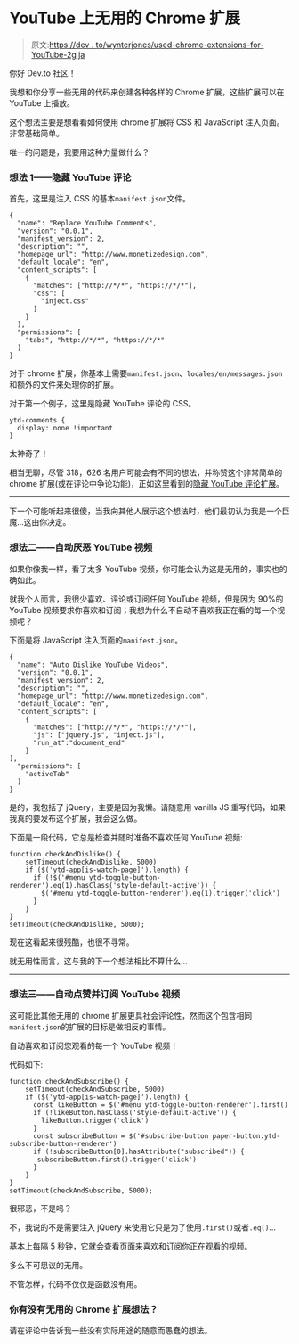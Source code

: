 # YouTube 上无用的 Chrome 扩展

> 原文:[https://dev . to/wynterjones/used-chrome-extensions-for-YouTube-2g ja](https://dev.to/wynterjones/useless-chrome-extensions-for-youtube-2gja)

你好 Dev.to 社区！

我想和你分享一些无用的代码来创建各种各样的 Chrome 扩展，这些扩展可以在 YouTube 上播放。

这个想法主要是想看看如何使用 chrome 扩展将 CSS 和 JavaScript 注入页面。非常基础简单。

唯一的问题是，我要用这种力量做什么？

### [](#idea-1-hide-youtube-comments)**想法 1——隐藏 YouTube 评论**

首先，这里是注入 CSS 的基本`manifest.json`文件。

```
{
  "name": "Replace YouTube Comments",
  "version": "0.0.1",
  "manifest_version": 2,
  "description": "",
  "homepage_url": "http://www.monetizedesign.com",
  "default_locale": "en",
  "content_scripts": [
    {
      "matches": ["http://*/*", "https://*/*"],
      "css": [
        "inject.css"
      ]
    }
  ],
  "permissions": [
    "tabs", "http://*/*", "https://*/*"
  ]
} 
```

对于 chrome 扩展，你基本上需要`manifest.json`、`locales/en/messages.json`和额外的文件来处理你的扩展。

对于第一个例子，这里是隐藏 YouTube 评论的 CSS。

```
ytd-comments {
  display: none !important
} 
```

太神奇了！

相当无聊，尽管 318，626 名用户可能会有不同的想法，并称赞这个非常简单的 chrome 扩展(或在评论中争论功能)，正如这里看到的[隐藏 YouTube 评论扩展](https://chrome.google.com/webstore/detail/hide-youtube-comments/kehdmnjmaakacofbgmjgjapbbibhafoh?hl=en)。

* * *

下一个可能听起来很傻，当我向其他人展示这个想法时，他们最初认为我是一个巨魔...这由你决定。

### [](#idea-2-auto-dislike-youtube-videos)**想法二——自动厌恶 YouTube 视频**

如果你像我一样，看了太多 YouTube 视频，你可能会认为这是无用的，事实也的确如此。

就我个人而言，我很少喜欢、评论或订阅任何 YouTube 视频，但是因为 90%的 YouTube 视频要求你喜欢和订阅；我想为什么不自动不喜欢我正在看的每一个视频呢？

下面是将 JavaScript 注入页面的`manifest.json`。

```
{
  "name": "Auto Dislike YouTube Videos",
  "version": "0.0.1",
  "manifest_version": 2,
  "description": "",
  "homepage_url": "http://www.monetizedesign.com",
  "default_locale": "en",
  "content_scripts": [
    {
      "matches": ["http://*/*", "https://*/*"],
      "js": ["jquery.js", "inject.js"],
      "run_at":"document_end"
    }
],
  "permissions": [
    "activeTab"
  ]
} 
```

是的，我包括了 jQuery，主要是因为我懒。请随意用 vanilla JS 重写代码，如果我真的要发布这个扩展，我会这么做。

下面是一段代码，它总是检查并随时准备不喜欢任何 YouTube 视频:

```
function checkAndDislike() {
    setTimeout(checkAndDislike, 5000)
    if ($('ytd-app[is-watch-page]').length) {
      if (!$('#menu ytd-toggle-button-renderer').eq(1).hasClass('style-default-active')) {
        $('#menu ytd-toggle-button-renderer').eq(1).trigger('click')
      }
    }
}
setTimeout(checkAndDislike, 5000); 
```

现在这看起来很残酷，也很不寻常。

就无用性而言，这与我的下一个想法相比不算什么...

* * *

### [](#idea-3-auto-like-and-subscribe-youtube-videos)**想法三——自动点赞并订阅 YouTube 视频**

这可能比其他无用的 chrome 扩展更具社会评论性，然而这个包含相同`manifest.json`的扩展的目标是做相反的事情。

自动喜欢和订阅您观看的每一个 YouTube 视频！

代码如下:

```
function checkAndSubscribe() {
    setTimeout(checkAndSubscribe, 5000)
    if ($('ytd-app[is-watch-page]').length) {
      const likeButton = $('#menu ytd-toggle-button-renderer').first()
      if (!likeButton.hasClass('style-default-active')) {
        likeButton.trigger('click')
      }
      const subscribeButton = $('#subscribe-button paper-button.ytd-subscribe-button-renderer')
      if (!subscribeButton[0].hasAttribute("subscribed")) {
       subscribeButton.first().trigger('click')
      }
    }
}
setTimeout(checkAndSubscribe, 5000); 
```

很邪恶，不是吗？

不，我说的不是需要注入 jQuery 来使用它只是为了使用`.first()`或者`.eq()`...

基本上每隔 5 秒钟，它就会查看页面来喜欢和订阅你正在观看的视频。

多么不可思议的无用。

不管怎样，代码不仅仅是函数没有用。

### [](#do-you-have-useless-chrome-extension-ideas)你有没有无用的 Chrome 扩展想法？

请在评论中告诉我一些没有实际用途的随意而愚蠢的想法。